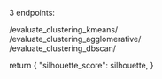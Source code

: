 3 endpoints:

/evaluate_clustering_kmeans/  
/evaluate_clustering_agglomerative/  
/evaluate_clustering_dbscan/  


return {
            "silhouette_score": silhouette,
        }


